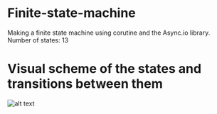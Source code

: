 # Finite-state-machine
Making a finite state machine using corutine and the Async.io library.
<br> Number of states: 13

# Visual scheme of the states and transitions between them
![alt text](https://imgur.com/cnQkn6H.png)
